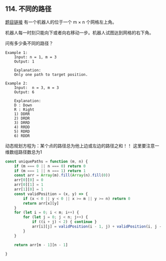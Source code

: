 ## 114. 不同的路径
[题目链接](https://www.lintcode.com/problem/unique-paths/description)
有一个机器人的位于一个 m × n 个网格左上角。

机器人每一时刻只能向下或者向右移动一步。机器人试图达到网格的右下角。

问有多少条不同的路径？
```
Example 1:
	Input: n = 1, m = 3
	Output: 1
	
	Explanation:
	Only one path to target position.

Example 2:
	Input:  n = 3, m = 3
	Output: 6
	
	Explanation:
	D : Down
	R : Right
	1) DDRR
	2) DRDR
	3) DRRD
	4) RRDD
	5) RDRD
	6) RDDR
```
动态规划方程为：某个点的路径总为他上边或左边的路径之和！！
这里要注意一维数组路径数总为1
```js
const uniquePaths = function (m, n) {
    if (m === 0 || n === 0) return 0
    if (m === 1 || n === 1) return 1
    const arr = Array(m).fill(Array(n).fill(0))
    arr[0][0] = 0
    arr[0][1] = 1
    arr[1][0] = 1
    const validPosition = (x, y) => {
        if (x < 0 || y < 0 || x >= m || y >= n) return 0
        return arr[x][y]
    }
    for (let i = 0; i < m; i++) {
        for (let j = 0; j < n; j++) {
            if ((i + j) < 2) { continue }
            arr[i][j] = validPosition(i - 1, j) + validPosition(i, j - 1)
        }
    }

    return arr[m - 1][n - 1]

}
```